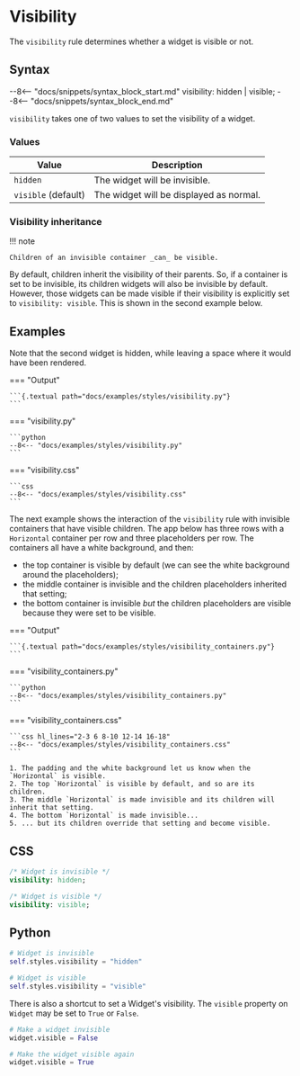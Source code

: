 # Visibility

The `visibility` rule determines whether a widget is visible or not.

## Syntax

--8<-- "docs/snippets/syntax_block_start.md"
visibility: hidden | visible;
--8<-- "docs/snippets/syntax_block_end.md"

`visibility` takes one of two values to set the visibility of a widget.

### Values

| Value               | Description                             |
|---------------------|-----------------------------------------|
| `hidden`            | The widget will be invisible.           |
| `visible` (default) | The widget will be displayed as normal. |

### Visibility inheritance

!!! note

    Children of an invisible container _can_ be visible.

By default, children inherit the visibility of their parents.
So, if a container is set to be invisible, its children widgets will also be invisible by default.
However, those widgets can be made visible if their visibility is explicitly set to `visibility: visible`.
This is shown in the second example below.

## Examples

Note that the second widget is hidden, while leaving a space where it would have been rendered.

=== "Output"

    ```{.textual path="docs/examples/styles/visibility.py"}
    ```

=== "visibility.py"

    ```python
    --8<-- "docs/examples/styles/visibility.py"
    ```

=== "visibility.css"

    ```css
    --8<-- "docs/examples/styles/visibility.css"
    ```

The next example shows the interaction of the `visibility` rule with invisible containers that have visible children.
The app below has three rows with a `Horizontal` container per row and three placeholders per row.
The containers all have a white background, and then:

 - the top container is visible by default (we can see the white background around the placeholders);
 - the middle container is invisible and the children placeholders inherited that setting;
 - the bottom container is invisible _but_ the children placeholders are visible because they were set to be visible.

=== "Output"

    ```{.textual path="docs/examples/styles/visibility_containers.py"}
    ```

=== "visibility_containers.py"

    ```python
    --8<-- "docs/examples/styles/visibility_containers.py"
    ```

=== "visibility_containers.css"

    ```css hl_lines="2-3 6 8-10 12-14 16-18"
    --8<-- "docs/examples/styles/visibility_containers.css"
    ```

    1. The padding and the white background let us know when the `Horizontal` is visible.
    2. The top `Horizontal` is visible by default, and so are its children.
    3. The middle `Horizontal` is made invisible and its children will inherit that setting.
    4. The bottom `Horizontal` is made invisible...
    5. ... but its children override that setting and become visible.

## CSS

```sass
/* Widget is invisible */
visibility: hidden;

/* Widget is visible */
visibility: visible;
```

## Python

```python
# Widget is invisible
self.styles.visibility = "hidden"

# Widget is visible
self.styles.visibility = "visible"
```

There is also a shortcut to set a Widget's visibility. The `visible` property on `Widget` may be set to `True` or `False`.

```python
# Make a widget invisible
widget.visible = False

# Make the widget visible again
widget.visible = True
```
